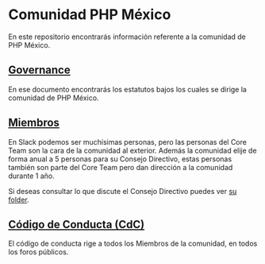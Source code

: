 # Comunidad PHP México

En este repositorio encontrarás información referente a la comunidad de PHP México. 

## [Governance ](./Governance.md)
En ese documento encontrarás los estatutos bajos los cuales se dirige la comunidad de PHP México.

## [Miembros](./Miembros.md)
En Slack podemos ser muchísimas personas, pero las personas del Core Team son la cara de la comunidad al exterior. Además la comunidad elije de forma anual a 5 personas para su Consejo Directivo, estas personas también son parte del Core Team pero dan dirección a la comunidad durante 1 año. 

Si deseas consultar lo que discute el Consejo Directivo puedes ver [su folder](./Consejo_2023).

## [Código de Conducta (CdC)](./Codigo_de_Conducta.md)
El código de conducta rige a todos los Miembros de la comunidad, en todos los foros públicos. 